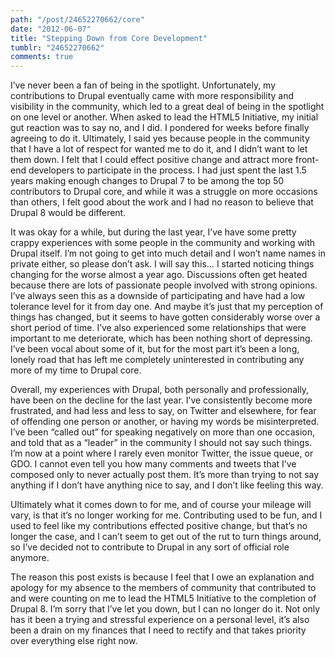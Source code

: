 ```yaml
---
path: "/post/24652270662/core"
date: "2012-06-07"
title: "Stepping Down from Core Development"
tumblr: "24652270662"
comments: true
---
```


I’ve never been a fan of being in the spotlight. Unfortunately, my contributions to Drupal eventually came with more responsibility and visibility in the community, which led to a great deal of being in the spotlight on one level or another. When asked to lead the HTML5 Initiative, my initial gut reaction was to say no, and I did. I pondered for weeks before finally agreeing to do it. Ultimately, I said yes because people in the community that I have a lot of respect for wanted me to do it, and I didn’t want to let them down. I felt that I could effect positive change and attract more front-end developers to participate in the process. I had just spent the last 1.5 years making enough changes to Drupal 7 to be among the top 50 contributors to Drupal core, and while it was a struggle on more occasions than others, I felt good about the work and I had no reason to believe that Drupal 8 would be different.

It was okay for a while, but during the last year, I’ve have some pretty crappy experiences with some people in the community and working with Drupal itself. I’m not going to get into much detail and I won’t name names in private either, so please don’t ask. I will say this… I started noticing things changing for the worse almost a year ago. Discussions often get heated because there are lots of passionate people involved with strong opinions. I’ve always seen this as a downside of participating and have had a low tolerance level for it from day one. And maybe it’s just that my perception of things has changed, but it seems to have gotten considerably worse over a short period of time. I’ve also experienced some relationships that were important to me deteriorate, which has been nothing short of depressing. I’ve been vocal about some of it, but for the most part it’s been a long, lonely road that has left me completely uninterested in contributing any more of my time to Drupal core.

Overall, my experiences with Drupal, both personally and professionally, have been on the decline for the last year. I’ve consistently become more frustrated, and had less and less to say, on Twitter and elsewhere, for fear of offending one person or another, or having my words be misinterpreted. I’ve been “called out” for speaking negatively on more than one occasion, and told that as a “leader” in the community I should not say such things. I’m now at a point where I rarely even monitor Twitter, the issue queue, or GDO. I cannot even tell you how many comments and tweets that I’ve composed only to never actually post them. It’s more than trying to not say anything if I don’t have anything nice to say, and I don’t like feeling this way.

Ultimately what it comes down to for me, and of course your mileage will vary, is that it’s no longer working for me. Contributing used to be fun, and I used to feel like my contributions effected positive change, but that’s no longer the case, and I can’t seem to get out of the rut to turn things around, so I’ve decided not to contribute to Drupal in any sort of official role anymore.

The reason this post exists is because I feel that I owe an explanation and apology for my absence to the members of community that contributed to and were counting on me to lead the HTML5 Initiative to the completion of Drupal 8. I’m sorry that I’ve let you down, but I can no longer do it. Not only has it been a trying and stressful experience on a personal level, it’s also been a drain on my finances that I need to rectify and that takes priority over everything else right now.
